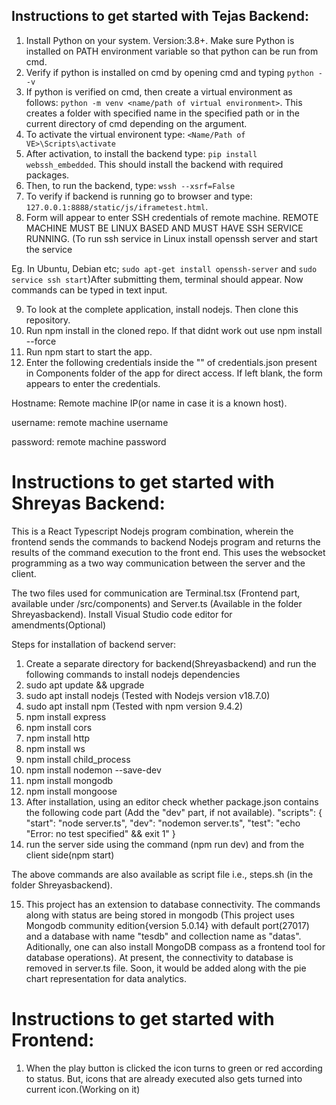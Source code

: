 
## Instructions to get started with Tejas Backend:

1. Install Python on your system. Version:3.8+. Make sure Python is installed on PATH environment variable so that python can be run from cmd.
2. Verify if python is installed on cmd by opening cmd and typing ``python --v``
3. If python is verified on cmd, then create a virtual environment as follows: ``python -m venv <name/path of virtual environment>``. This creates a folder with specified name in the specified path or in the current directory of cmd depending on the argument.
4. To activate the virtual environent type: ``<Name/Path of VE>\Scripts\activate``
5. After activation, to install the backend type: ``pip install webssh_embedded``. This should install the backend with required packages.
6. Then, to run the backend, type: ``wssh --xsrf=False``
7. To verify if backend is running go to browser and type: ``127.0.0.1:8888/static/js/iframetest.html``.
8. Form will appear to enter SSH credentials of remote machine. REMOTE MACHINE MUST BE LINUX BASED AND MUST HAVE SSH SERVICE RUNNING. (To run ssh service in Linux install openssh server and start the service

Eg. In Ubuntu, Debian etc; ``sudo apt-get install openssh-server`` and ``sudo service ssh start``)After submitting them, terminal should appear. Now commands can be typed in text input.

9. To look at the complete application, install nodejs. Then clone this repository.
10. Run npm install in the cloned repo. If that didnt work out use npm install --force
11. Run npm start to start the app.
12. Enter the following credentials inside the "" of credentials.json present in Components folder of the app for direct access. If left blank, the form appears to enter the credentials.

Hostname: Remote machine IP(or name in case it is a known host).

username: remote machine username

password: remote machine password

# Instructions to get started with Shreyas Backend:

This is a React Typescript Nodejs program combination, wherein the frontend sends the commands to backend Nodejs program and returns the results of the command execution to the front end. This uses the websocket programming as a two way communication between the server and the client.

The two files used for communication are Terminal.tsx (Frontend part, available under /src/components) and Server.ts (Available in the folder Shreyasbackend). Install Visual Studio code editor for amendments(Optional)

Steps for installation of backend server:

1. Create a separate directory for backend(Shreyasbackend) and run the following commands to install nodejs dependencies
2. sudo apt update && upgrade
3. sudo apt install nodejs (Tested with Nodejs version v18.7.0)
4. sudo apt install npm (Tested with npm version 9.4.2)
5. npm install express 
6. npm install cors
7. npm install http
8. npm install ws
9. npm install child_process
10. npm install nodemon --save-dev
11. npm install mongodb
12. npm install mongoose
13. After installation, using an editor check whether package.json contains the following code part (Add the "dev" part, if not available).
 "scripts": {
    "start": "node server.ts",
    "dev": "nodemon server.ts",
    "test": "echo \"Error: no test specified\" && exit 1"
  }
14. run the server side using the command (npm run dev) and from the client side(npm start)

The above commands are also available as script file i.e., steps.sh (in the folder Shreyasbackend).

15. This project has an extension to database connectivity. The commands along with status are being stored in mongodb (This project uses Mongodb community edition{version 5.0.14} with default port(27017) and a database with name "tesdb" and collection name as "datas". Aditionally, one can also install MongoDB compass as a frontend tool for database operations). At present, the connectivity to database is removed in server.ts file. Soon, it would be added along with the pie chart representation for data analytics.

# Instructions to get started with Frontend:



1. When the play button is clicked the icon turns to green or red according to status. But, icons that are already executed also gets turned into current icon.(Working on it)
